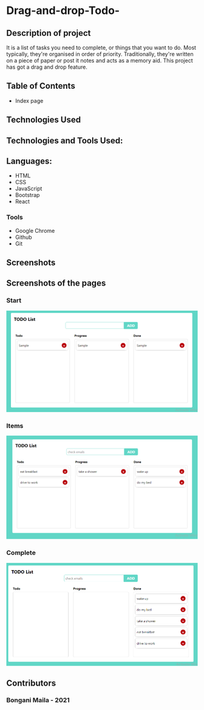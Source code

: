 # Drag-and-drop-Todo-


## Description of project
It is a list of tasks you need to complete, or things that you want to do. Most typically, they're organised in order of priority. Traditionally, they're written on a piece of paper or post it notes and acts as a memory aid. This project has got a drag and drop feature. 

## Table of Contents

- Index page

## Technologies Used

## Technologies and Tools Used:

## Languages:

- HTML
- CSS
- JavaScript
- Bootstrap
- React



### Tools

- Google Chrome
- Github
- Git


## Screenshots
## Screenshots of the pages

### Start
![](https://github.com/BonganiMaila/Drag-and-drop-Todo-/blob/main/drag%20and%20drop%20todo/screenshots/start.png)

### Items
![](https://github.com/BonganiMaila/Drag-and-drop-Todo-/blob/main/drag%20and%20drop%20todo/screenshots/items.png)

### Complete
![](https://github.com/BonganiMaila/Drag-and-drop-Todo-/blob/main/drag%20and%20drop%20todo/screenshots/completed.png)




## Contributors

### Bongani Maila - 2021
